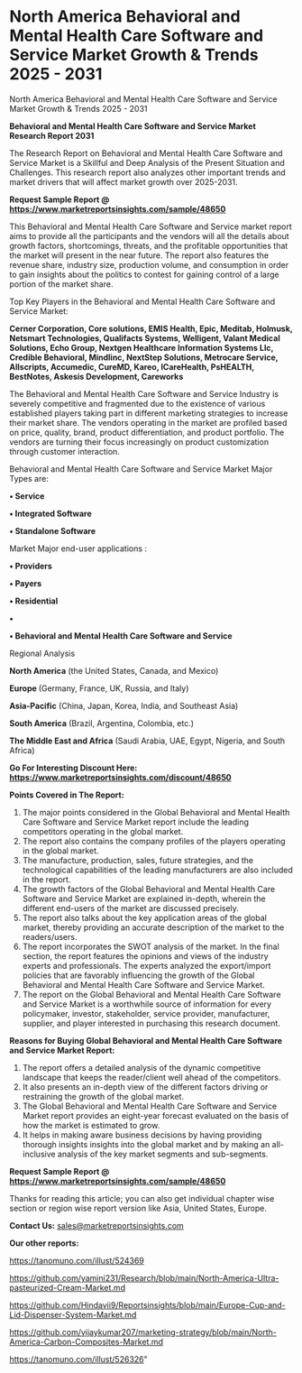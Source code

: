 # North America Behavioral and Mental Health Care Software and Service Market Growth & Trends 2025 - 2031
North America Behavioral and Mental Health Care Software and Service Market Growth & Trends 2025 - 2031

<strong>Behavioral and Mental Health Care Software and Service Market Research Report 2031</strong>

The Research Report on Behavioral and Mental Health Care Software and Service Market is a Skillful and Deep Analysis of the Present Situation and Challenges. This research report also analyzes other important trends and market drivers that will affect market growth over 2025-2031.

<strong>Request Sample Report @ <a href=https://www.marketreportsinsights.com/sample/48650>https://www.marketreportsinsights.com/sample/48650</a></strong>

This Behavioral and Mental Health Care Software and Service market report aims to provide all the participants and the vendors will all the details about growth factors, shortcomings, threats, and the profitable opportunities that the market will present in the near future. The report also features the revenue share, industry size, production volume, and consumption in order to gain insights about the politics to contest for gaining control of a large portion of the market share.

Top Key Players in the Behavioral and Mental Health Care Software and Service Market:

<strong>Cerner Corporation, Core solutions, EMIS Health, Epic, Meditab, Holmusk, Netsmart Technologies, Qualifacts Systems, Welligent, Valant Medical Solutions, Echo Group, Nextgen Healthcare Information Systems Llc, Credible Behavioral, Mindlinc, NextStep Solutions, Metrocare Service, Allscripts, Accumedic, CureMD, Kareo, ICareHealth, PsHEALTH, BestNotes, Askesis Development, Careworks</strong>

The Behavioral and Mental Health Care Software and Service Industry is severely competitive and fragmented due to the existence of various established players taking part in different marketing strategies to increase their market share. The vendors operating in the market are profiled based on price, quality, brand, product differentiation, and product portfolio. The vendors are turning their focus increasingly on product customization through customer interaction.

Behavioral and Mental Health Care Software and Service Market Major Types are:

<strong>•  Service

•  Integrated Software

•  Standalone Software</strong>

Market Major end-user applications :

<strong>•  Providers

•  Payers

•  Residential

•  

•  Behavioral and Mental Health Care Software and Service</strong>

Regional Analysis

</u><strong><b>North America</b></strong> (the United States, Canada, and Mexico)

<strong><b>Europe </b></strong>(Germany, France, UK, Russia, and Italy)

<strong><b>Asia-Pacific</b></strong> (China, Japan, Korea, India, and Southeast Asia)

<strong><b>South America</b></strong> (Brazil, Argentina, Colombia, etc.)

<strong><b>The Middle East and Africa</b></strong> (Saudi Arabia, UAE, Egypt, Nigeria, and South Africa)

<strong>Go For Interesting Discount Here: <a href=https://www.marketreportsinsights.com/discount/48650>https://www.marketreportsinsights.com/discount/48650</a></strong>

<strong>Points Covered in The Report:</strong>
<ol>
  <li>The major points considered in the Global Behavioral and Mental Health Care Software and Service Market report include the leading competitors operating in the global market.</li>
  <li>The report also contains the company profiles of the players operating in the global market.</li>
  <li>The manufacture, production, sales, future strategies, and the technological capabilities of the leading manufacturers are also included in the report.</li>
  <li>The growth factors of the Global Behavioral and Mental Health Care Software and Service Market are explained in-depth, wherein the different end-users of the market are discussed precisely.</li>
  <li>The report also talks about the key application areas of the global market, thereby providing an accurate description of the market to the readers/users.</li>
  <li>The report incorporates the SWOT analysis of the market. In the final section, the report features the opinions and views of the industry experts and professionals. The experts analyzed the export/import policies that are favorably influencing the growth of the Global Behavioral and Mental Health Care Software and Service Market.</li>
  <li>The report on the Global Behavioral and Mental Health Care Software and Service Market is a worthwhile source of information for every policymaker, investor, stakeholder, service provider, manufacturer, supplier, and player interested in purchasing this research document.</li>
</ol>
<strong>Reasons for Buying Global Behavioral and Mental Health Care Software and Service Market Report:</strong>

<ol>
  <li>The report offers a detailed analysis of the dynamic competitive landscape that keeps the reader/client well ahead of the competitors.</li>
  <li>It also presents an in-depth view of the different factors driving or restraining the growth of the global market.</li>
  <li>The Global Behavioral and Mental Health Care Software and Service Market report provides an eight-year forecast evaluated on the basis of how the market is estimated to grow.</li>
  <li>It helps in making aware business decisions by having providing thorough insights insights into the global market and by making an all-inclusive analysis of the key market segments and sub-segments.</li>
</ol>
<strong>Request Sample Report @ <a href=https://www.marketreportsinsights.com/sample/48650>https://www.marketreportsinsights.com/sample/48650</a></strong>


Thanks for reading this article; you can also get individual chapter wise section or region wise report version like Asia, United States, Europe.

<strong>Contact Us:</strong>
sales@marketreportsinsights.com

<strong>Our other reports:</strong>

<a href=https://tanomuno.com/illust/524369>https://tanomuno.com/illust/524369</a>

<a href=https://github.com/yamini231/Research/blob/main/North-America-Ultra-pasteurized-Cream-Market.md>https://github.com/yamini231/Research/blob/main/North-America-Ultra-pasteurized-Cream-Market.md</a>

<a href=https://github.com/Hindavii9/Reportsinsights/blob/main/Europe-Cup-and-Lid-Dispenser-System-Market.md>https://github.com/Hindavii9/Reportsinsights/blob/main/Europe-Cup-and-Lid-Dispenser-System-Market.md</a>

<a href=https://github.com/vijaykumar207/marketing-strategy/blob/main/North-America-Carbon-Composites-Market.md>https://github.com/vijaykumar207/marketing-strategy/blob/main/North-America-Carbon-Composites-Market.md</a>

<a href=https://tanomuno.com/illust/526326>https://tanomuno.com/illust/526326</a>"
